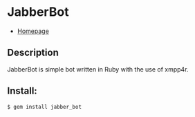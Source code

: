# JabberBot

* [Homepage](https://github.com/h00s/jabber_bot)

## Description

JabberBot is simple bot written in Ruby with the use of xmpp4r.

## Install:

    $ gem install jabber_bot
